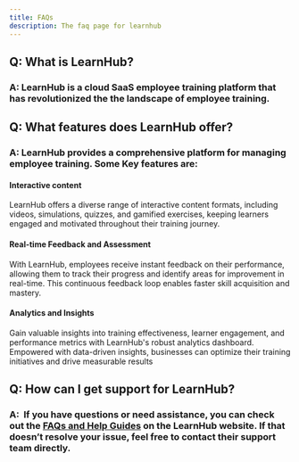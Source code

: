 ```yaml
---
title: FAQs
description: The faq page for learnhub
---
```

## **Q: What is LearnHub?**

### A: LearnHub is a cloud SaaS employee training platform that has revolutionized the the landscape of employee training.





## **Q: What features does LearnHub offer?**

### A: LearnHub provides a comprehensive platform for managing employee training. Some Key features are:

#### **Interactive content**

LearnHub offers a diverse range of interactive content formats, including videos, simulations, quizzes, and gamified exercises, keeping learners engaged and motivated throughout their training journey.





#### **Real-time Feedback and Assessment**

With LearnHub, employees receive instant feedback on their performance, allowing them to track their progress and identify areas for improvement in real-time. This continuous feedback loop enables faster skill acquisition and mastery.





#### **Analytics and Insights**

Gain valuable insights into training effectiveness, learner engagement, and performance metrics with LearnHub's robust analytics dashboard. Empowered with data-driven insights, businesses can optimize their training initiatives and drive measurable results





## **Q: How can I get support for LearnHub?**

### A:  If you have questions or need assistance, you can check out the [FAQs and Help Guides](https://help.nordicgamelab.org) on the LearnHub website. If that doesn’t resolve your issue, feel free to contact their support team directly.




